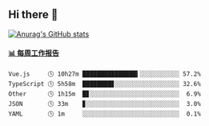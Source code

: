 ## Hi there 👋

[![Anurag's GitHub stats](https://github-readme-stats.vercel.app/api?username=OriLight152)](https://github.com/anuraghazra/github-readme-stats)

<!--
**OriLight152/OriLight152** is a ✨ _special_ ✨ repository because its `README.md` (this file) appears on your GitHub profile.

Here are some ideas to get you started:

- 🔭 I’m currently working on ...
- 🌱 I’m currently learning ...
- 👯 I’m looking to collaborate on ...
- 🤔 I’m looking for help with ...
- 💬 Ask me about ...
- 📫 How to reach me: ...
- 😄 Pronouns: ...
- ⚡ Fun fact: ...
-->

<!-- waka-box start -->
#### <a href="https://gist.github.com/92c8d5b388768c10efcba86e82b7c4fb" target="_blank">📊 每周工作报告</a>
```text
Vue.js     🕓 10h27m ███████████████▍░░░░░░░░░░░ 57.2%
TypeScript 🕓 5h58m  ████████▊░░░░░░░░░░░░░░░░░░ 32.6%
Other      🕓 1h15m  █▊░░░░░░░░░░░░░░░░░░░░░░░░░  6.9%
JSON       🕓 33m    ▊░░░░░░░░░░░░░░░░░░░░░░░░░░  3.0%
YAML       🕓 1m     ░░░░░░░░░░░░░░░░░░░░░░░░░░░  0.1%
```
<!-- Powered by https://github.com/journey-ad/waka-box-go . -->
<!-- waka-box end -->
